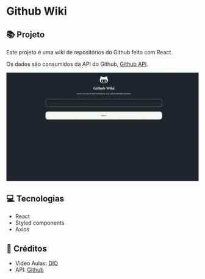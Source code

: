 # Github Wiki

## :books: Projeto

Este projeto é uma wiki de repositórios do Github feito com React.

Os dados são consumidos da API do Github, [Github API](https://api.github.com/).

![preview](src/assets/preview.gif)

## :computer: Tecnologias

- React
- Styled components
- Axios

## :clap: Créditos
- Video Aulas: [DIO](https://www.dio.me/)
- API: [Github](https://api.github.com/)